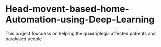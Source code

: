 # Head-movent-based-home-Automation-using-Deep-Learning
This project foucuess on helping the quadriplegia affected patients and paralysed people
